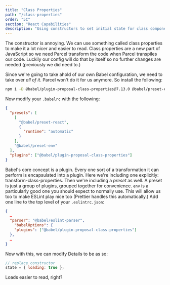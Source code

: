 ```yaml
---
title: "Class Properties"
path: "/class-properties"
order: "5C"
section: "React Capabilities"
description: "Using constructors to set initial state for class components is verbose and can be done better. Brian teaches you to use the new feature in JavaScript, class properties, to make your code easy to read."
---
```


The constructor is annoying. We can use something called class properties to make it a lot nicer and easier to read. Class properties are a new part of JavaScript so we need Parcel transform the code when Parcel transpiles our code. Luckily our config will do that by itself so no further changes are needed (previously we did need to.)

Since we're going to take ahold of our own Babel configuration, we need to take over _all of it_. Parcel won't do it for us anymore. So install the following:

```bash
npm i -D @babel/plugin-proposal-class-properties@7.13.0 @babel/preset-env@7.13.5 @babel/eslint-parser@7.13.4
```

Now modify your `.babelrc` with the following:

```json
{
  "presets": [
    [
      "@babel/preset-react",
      {
        "runtime": "automatic"
      }
    ],
    "@babel/preset-env"
  ],
  "plugins": ["@babel/plugin-proposal-class-properties"]
}
```

Babel's core concept is a plugin. Every one sort of a transformation it can perform is encapsulated into a plugin. Here we're including one explicitly: transform-class-properties. Then we're including a _preset_ as well. A preset is just a group of plugins, grouped together for convenience. `env` is a particularly good one you should expect to normally use.
This will allow us too to make ESLint play nice too (Prettier handles this automatically.) Add one line to the top level of your `.eslintrc.json`:

```json
{
  …
  "parser": "@babel/eslint-parser",
    "babelOptions": {
    "plugins": ["@babel/plugin-proposal-class-properties"]
  },
  …
}
```

Now with this, we can modify Details to be as so:

```javascript
// replace constructor
state = { loading: true };
```

Loads easier to read, right?
